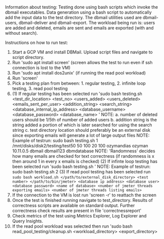 Information about testing:
Testing done using bash scripts which invoke the dbmail executables. Data generation using a bash script to automatically add the input data to the test directory. The dbmail utilities used are dbmail-users, dbmail-deliver and dbmail-export. The workload being run is: users are added and deleted, emails are sent and emails are exported (with and without search). 

Instructions on how to run test:
1. Start a GCP VM and install DBMail. Upload script files and navigate to script directory.
2. Run 'sudo apt install screen' (screen allows the test to run even if ssh connection is lost to the VM)
3. Run 'sudo apt install dos2unix' (if running the read pool workload)
4. Run 'screen'
5. Pick a testing plan from between: 1. regular testing, 2. infinite loop testing, 3. read pool testing
6. (1) If regular testing has been selected run 'sudo bash testing.sh <testplan> <test_dir_location> <test_no> <users_added> <users_deleted> <emails_sent_per_user> <addition_string> <search_string> <database_internal_ip_address> <database_username> <database_password> <database_name> <randomness>'
NOTE: a. number of deleted users should be 1/5th of number of added users b. addition string is the string added a portion of which is later searched for using the search string c. test directory location should preferably be an external disk since exporting emails will generate a lot of large output files
NOTE: Example of testrun: sudo bash testing.sh 1 /mnt/disks/disk2/testing/test50 50 100 20 100 ozymandias ozyman 10.11.0.5 dbmail dbmail123 dbmdatabase
NOTE: 'Randomness' decides how many emails are checked for text correctness (if randomness is x then around 1 in every x emails is checked)
(2) If infinte loop testing has been selected run 'sudo bash testing.sh <testplan>'
NOTE: Example of testrun: sudo bash testing.sh 2
(3) If read pool testing has been selected run `sudo bash workload.sh </path/to/external_disk_directory> <test number> </path/to/bin/jmeter> <database ip address> <database user> <database password> <name of database> <number of jmeter threads exporting emails> <number of jmeter threads listing emails>`
7. If the connection to the VM is lost run 'screen -r' to reattach the screen
8. Once the test is finished running navigate to test_directory. Results of correctness scripts are available on standard output. Further correctness check results are present in file 'correctnessreport'
9. Check metrics of the test using Metrics Explorer, Log Explorer and Query Insights.
10. If the read pool workload was selected then run 'sudo bash read_pool_testing/cleanup.sh <workload_directory> <export_directory>
